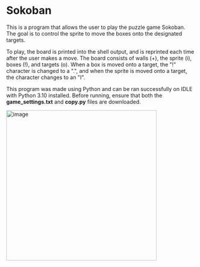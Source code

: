 # Sokoban

This is a program that allows the user to play the puzzle game Sokoban. The goal is to control the sprite to move the boxes onto the designated targets. 

To play, the board is printed into the shell output, and is reprinted each time after the user makes a move. The board consists of walls (+), the sprite (i), boxes (!), and targets (o). When a box is moved onto a target, the "!" character is changed to a ".", and when the sprite is moved onto a target, the character changes to an "I".

This program was made using Python and can be ran successfully on IDLE with Python 3.10 installed. Before running, ensure that both the **game_settings.txt** and **copy.py** files are downloaded.

<img width="399" alt="image" src="https://github.com/kmiyasaki/sokoban/assets/147449572/226849b5-4678-4475-990e-2e202804d8d4">
